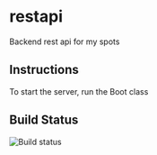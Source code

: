 # restapi
Backend rest api for my spots


## Instructions
To start the server, run the Boot class

## Build Status
![Build status](https://codeship.com/projects/4e40cf80-c577-0132-c42b-464f157e7e15/status?branch=master)